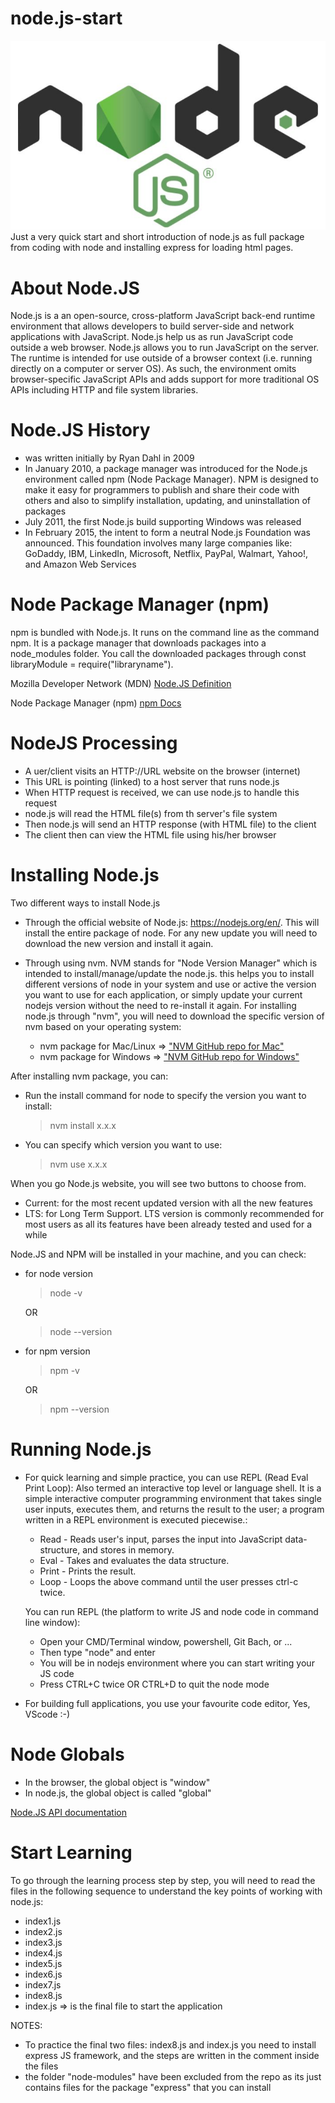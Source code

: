 # node.js-start
![Node.JS Logo](/images/nodejs-logo.jpg)
Just a very quick start and short introduction of node.js as full package from coding with node and installing express for loading html pages.

# About Node.JS
Node.js is a an open-source, cross-platform JavaScript back-end runtime environment that allows developers to build server-side and network applications with JavaScript.
Node.js help us as run JavaScript code outside a web browser. Node.js allows you to run JavaScript on the server. The runtime is intended for use outside of a browser context (i.e. running directly on a computer or server OS). As such, the environment omits browser-specific JavaScript APIs and adds support for more traditional OS APIs including HTTP and file system libraries.

# Node.JS History
- was written initially by Ryan Dahl in 2009
- In January 2010, a package manager was introduced for the Node.js environment called npm (Node Package Manager). NPM is designed to make it easy for programmers to publish and share their code with others and also to simplify installation, updating, and uninstallation of packages
- July 2011, the first Node.js build supporting Windows was released
- In February 2015, the intent to form a neutral Node.js Foundation was announced. This foundation involves many large companies like: GoDaddy, IBM, LinkedIn, Microsoft, Netflix, PayPal, Walmart, Yahoo!, and Amazon Web Services

# Node Package Manager (npm)
npm is bundled with Node.js. It runs on the command line as the command npm. It is a package manager that downloads packages into a node_modules folder. You call the downloaded packages through const libraryModule = require("libraryname").

Mozilla Developer Network (MDN) [Node.JS Definition](https://developer.mozilla.org/en-US/docs/Glossary/Node.js)

Node Package Manager (npm) [npm Docs](https://docs.npmjs.com/)

# NodeJS Processing
- A uer/client visits an HTTP://URL website on the browser (internet)
- This URL is pointing (linked) to a host server that runs node.js
- When HTTP request is received, we can use node.js to handle this request
- node.js will read the HTML file(s) from th server's file system
- Then node.js will send an HTTP response (with HTML file) to the client
- The client then can view the HTML file using his/her browser

# Installing Node.js
Two different ways to install Node.js
- Through the official website of Node.js: https://nodejs.org/en/. This will install the entire package of node. For any new update you will need to download the new version and install it again.
- Through using nvm. NVM stands for "Node Version Manager" which is intended to install/manage/update the node.js. this helps you to install different versions of node in your system and use or active the version you want to use for each application, or simply update your current nodejs version without the need to re-install it again. For installing node.js through "nvm", you will need to download the specific version of nvm based on your operating system:

  - nvm package for Mac/Linux => ["NVM GitHub repo for Mac"](https://github.com/nvm-sh/nvm)
  - nvm package for Windows => ["NVM GitHub repo for Windows"](https://github.com/coreybutler/nvm-windows)

After installing nvm package, you can:
- Run the install command for node to specify the version you want to install:
    > nvm install x.x.x
- You can specify which version you want to use:
    > nvm use x.x.x

When you go Node.js website, you will see two buttons to choose from.
- Current: for the most recent updated version with all the new features
- LTS: for Long Term Support. LTS version is commonly recommended for most users as all its features have been already tested and used for a while

Node.JS and NPM will be installed in your machine, and you can check:
- for node version
    > node -v
    
    OR
    > node --version

- for npm version
    > npm -v

    OR
    > npm --version

# Running Node.js
- For quick learning and simple practice, you can use REPL (Read Eval Print Loop): Also termed an interactive top level or language shell. 
  It is a simple interactive computer programming environment that takes single user inputs, executes them, and returns the result to the user; a program written in a REPL environment is executed piecewise.:
    - Read - Reads user's input, parses the input into JavaScript data-structure, and stores
    in memory.
    - Eval - Takes and evaluates the data structure.
    - Print - Prints the result.
    - Loop - Loops the above command until the user presses ctrl-c twice.
  
  You can run REPL (the platform to write JS and node code in command line window):
    - Open your CMD/Terminal window, powershell, Git Bach, or ...
    - Then type "node" and enter 
    - You will be in nodejs environment where you can start writing your JS code
    - Press CTRL+C twice OR CTRL+D to quit the node mode
- For building full applications, you use your favourite code editor, Yes, VScode :-)

# Node Globals
- In the browser, the global object is "window"
- In node.js, the global object is called "global"

[Node.JS API documentation](https://nodejs.org/api/)

# Start Learning
To go through the learning process step by step, you will need to read the files in the following sequence to understand the key points of working with node.js:
- index1.js
- index2.js
- index3.js
- index4.js
- index5.js
- index6.js
- index7.js
- index8.js
- index.js => is the final file to start the application

NOTES:
- To practice the final two files: index8.js and index.js you need to install express JS framework, and the steps are written in the comment inside the files
- the folder "node-modules" have been excluded from the repo as its just contains files for the package "express" that you can install